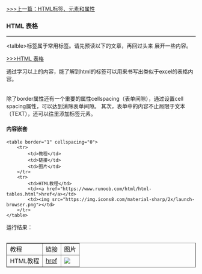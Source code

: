 [>>>上一篇：HTML标签、元素和属性](../lib/HTML/HTML标签、元素和属性.md)
### HTML 表格
---
&lt;talble&gt;标签属于常用标签。请先预读以下的文章，再回过头来 展开一些内容。

[>>>HTML 表格](https://www.runoob.com/html/html-tables.html)

通过学习以上的内容，能了解到html的<table>标签可以用来书写出类似于excel的表格内容。
<table>除了border属性还有一个重要的属性cellspacing（表单间隙），通过设置cell spacing属性，可以达到消除表单间隙。
其次，表单中的内容不止局限于文本（TEXT），还可以往里添加标签元素。

#### 内容嵌套

```
<table border="1" cellspacing="0">
    <tr>
        <td>教程</td>
        <td>链接</td>
      	<td>图片</td>
    </tr>
    <tr>
        <td>HTML教程</td>
      	<td><a href="https://www.runoob.com/html/html-tables.html">href</a></td>
      	<td><img src="https://img.icons8.com/material-sharp/2x/launch-browser.png"></td>
    </tr>
</table>
```
运行结果：
<table border="1" cellspacing="0">
    <tr>
        <td>教程</td>
        <td>链接</td>
      	<td>图片</td>
    </tr>
    <tr>
        <td>HTML教程</td>
      	<td><a href="https://www.runoob.com/html/html-tables.html">href</a></td>
      	<td><img src="https://img.icons8.com/material-sharp/2x/launch-browser.png"></td>
    </tr>
</table>
